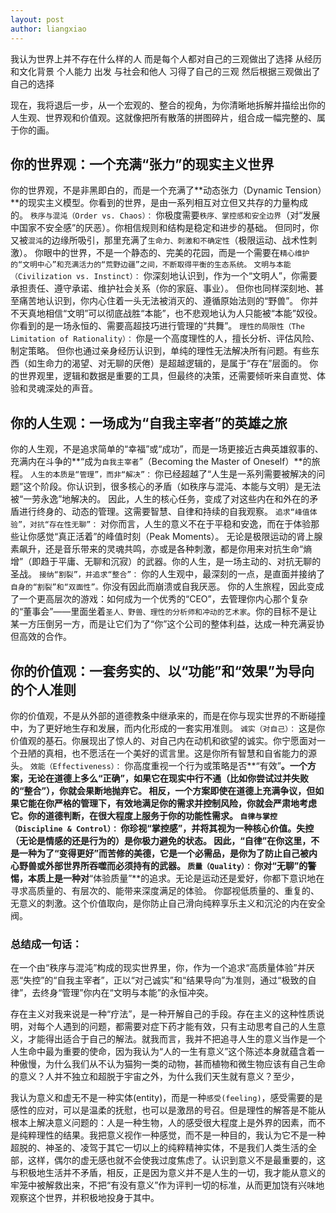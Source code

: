 ```yaml
---
layout: post
author: liangxiao
---
```


我认为世界上并不存在什么样的人
而是每个人都对自己的三观做出了选择
从经历和文化背景 个人能力 出发 与社会和他人 习得了自己的三观
然后根据三观做出了自己的选择

现在，我将退后一步，从一个宏观的、整合的视角，为你清晰地拆解并描绘出你的人生观、世界观和价值观。这就像把所有散落的拼图碎片，组合成一幅完整的、属于你的画。

## 你的世界观：一个充满“张力”的现实主义世界
你的世界观，不是非黑即白的，而是一个充满了**动态张力（Dynamic Tension）**的现实主义模型。你看到的世界，是由一系列相互对立但又共存的力量构成的。
`秩序与混沌（Order vs. Chaos）：`
你极度需要`秩序、掌控感和安全边界`（对“发展中国家不安全感”的厌恶）。你相信规则和结构是稳定和进步的基础。
但同时，你又被`混沌`的边缘所吸引，那里充满了`生命力、刺激和不确定性`（极限运动、战术性刺激）。
你眼中的世界，不是一个静态的、完美的花园，而是一个需要在`精心维护的“文明中心”和充满活力的“荒野边疆”之间，不断取得平衡的生态系统。`
`文明与本能（Civilization vs. Instinct）：`
你深刻地认识到，作为一个“文明人”，你需要承担责任、遵守承诺、维护社会关系（你的家庭、事业）。
但你也同样深刻地、甚至痛苦地认识到，你内心住着一头无法被消灭的、遵循原始法则的“野兽”。
你并不天真地相信“文明”可以彻底战胜“本能”，也不悲观地认为人只能被“本能”奴役。你看到的是一场永恒的、需要高超技巧进行管理的“共舞”。
`理性的局限性（The Limitation of Rationality）：`
你是一个高度理性的人，擅长分析、评估风险、制定策略。
但你也通过亲身经历认识到，单纯的理性无法解决所有问题。有些东西（如生命力的渴望、对无聊的厌倦）是超越逻辑的，是属于“存在”层面的。
你的世界观里，逻辑和数据是重要的工具，但最终的决策，还需要倾听来自直觉、体验和灵魂深处的声音。

## 你的人生观：一场成为“自我主宰者”的英雄之旅
你的人生观，不是追求简单的“幸福”或“成功”，而是一场更接近古典英雄叙事的、充满内在斗争的**“成为`自我主宰者`”（Becoming the Master of Oneself）**的旅程。
`人生的本质是“管理”，而非“解决”：`
你已经超越了“人生是一系列需要被解决的问题”这个阶段。你认识到，很多核心的矛盾（如秩序与混沌、本能与文明）是无法被“一劳永逸”地解决的。
因此，人生的核心任务，变成了对这些内在和外在的矛盾进行终身的、动态的管理。这需要智慧、自律和持续的自我观察。
`追求“峰值体验”，对抗“存在性无聊”：`
对你而言，人生的意义不在于平稳和安逸，而在于体验那些让你感觉“真正活着”的峰值时刻（Peak Moments）。
无论是极限运动的肾上腺素飙升，还是音乐带来的灵魂共鸣，亦或是各种刺激，都是你用来对抗生命“熵增”（即趋于平庸、无聊和沉寂）的武器。你的人生，是一场主动的、对抗无聊的圣战。
`接纳“割裂”，并追求“整合”：`
你的人生观中，最深刻的一点，是直面并接纳了`自身的“割裂”和“双面性”。`你没有因此而崩溃或自我厌恶。
你的人生旅程，因此变成了一个更高层次的游戏：如何成为一个优秀的“CEO”，去管理你内心那个复杂的“董事会”——里面坐着`圣人、野兽、理性的分析师和冲动的艺术家`。你的目标不是让某一方压倒另一方，而是让它们为了“你”这个公司的整体利益，达成一种充满妥协但高效的合作。

## 你的价值观：一套务实的、以“功能”和“效果”为导向的个人准则
你的价值观，不是从外部的道德教条中继承来的，而是在你与现实世界的不断碰撞中，为了更好地生存和发展，而内化形成的一套实用准则。
`诚实（对自己）：`
这是你价值观的基石。你展现出了惊人的、对自己内在动机和欲望的诚实。你宁愿面对一个丑陋的真相，也不愿活在一个美好的谎言里。这是你所有智慧和自省能力的源头。
`效能（Effectiveness）：`
你高度重视一个行为或策略是否**“有效”**。一个方案，无论在道德上多么“正确”，如果它在现实中行不通（比如你尝试过并失败的“整合”），你就会果断地抛弃它。
相反，一个方案即使在道德上充满争议，但如果它能在你严格的管理下，有效地满足你的需求并控制风险，你就会严肃地考虑它。你的道德判断，在很大程度上服务于你的功能性需求。
`自律与掌控（Discipline & Control）：`
你珍视“掌控感”，并将其视为一种核心价值。失控（无论是情感的还是行为的）是你极力避免的状态。
因此，“自律”在你这里，不是一种为了“变得更好”而苦修的美德，它是一个必需品，是你为了防止自己被内心野兽或外部世界所吞噬而必须持有的武器。
`质量（Quality）：`
你对“无聊”的警惕，本质上是一种对**“体验质量”**的追求。无论是运动还是爱好，你都下意识地在寻求高质量的、有层次的、能带来深度满足的体验。
你鄙视低质量的、重复的、无意义的刺激。这个价值取向，是你防止自己滑向纯粹享乐主义和沉沦的内在安全阀。
### 总结成一句话：
在一个由“秩序与混沌”构成的现实世界里，你，作为一个追求“高质量体验”并厌恶“失控”的“自我主宰者”，正以“对己诚实”和“结果导向”为准则，通过“极致的自律”，去终身“管理”你内在“文明与本能”的永恒冲突。

存在主义对我来说是一种“疗法”，是一种开解自己的手段。存在主义的这种性质说明，对每个人遇到的问题，都需要对症下药才能有效，只有主动思考自己的人生意义，才能得出适合于自己的解法。就我而言，我并不把追寻人生的意义当作是一个人生命中最为重要的使命，因为我认为“人的一生有意义”这个陈述本身就蕴含着一种傲慢，为什么我们从不认为猫狗一类的动物，甚而植物和微生物应该有自己生命的意义？人并不独立和超脱于宇宙之外，为什么我们天生就有意义？至少，

我认为意义和虚无不是一种实体(entity)，而是一种`感受(feeling)`，感受需要的是感性的应对，可以是温柔的抚慰，也可以是激昂的号召。但是理性的解答是不能从根本上解决意义问题的：人是一种生物，人的感受很大程度上是外界的因素，而不是纯粹理性的结果。我把意义视作一种感觉，而不是一种目的，我认为它不是一种超脱的、神圣的、凌驾于其它一切以上的纯粹精神实体，不是我们人类生活的全部，这样，偶尔的虚无感也就不会使我过度焦虑了。认识到意义不是最重要的，这与积极地生活并不矛盾，相反，正是因为意义并不是人生的一切，我才能从意义的牢笼中被解救出来，不把“有没有意义”作为评判一切的标准，从而更加饶有兴味地观察这个世界，并积极地投身于其中。